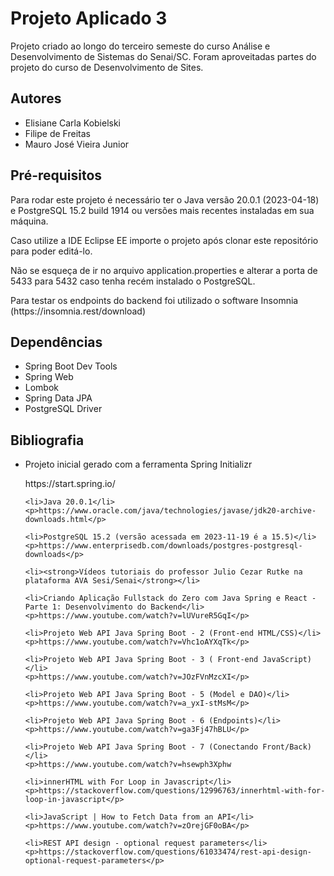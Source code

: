 <h1>Projeto Aplicado 3</h1>
<p>Projeto criado ao longo do terceiro semeste do curso Análise e Desenvolvimento de Sistemas do Senai/SC.
Foram aproveitadas partes do projeto do curso de Desenvolvimento de Sites.</p>

<h2>Autores</h2>
<ul>
	<li>Elisiane Carla Kobielski</li>
	<li>Filipe de Freitas</li>
	<li>Mauro José Vieira Junior</li>
</ul>

<h2>Pré-requisitos</h2>
<p>Para rodar este projeto é necessário ter o Java versão 20.0.1 (2023-04-18) e PostgreSQL 15.2 build 1914 ou versões mais recentes instaladas em sua máquina.</p>
<p>Caso utilize a IDE Eclipse EE importe o projeto após clonar este repositório para poder editá-lo.</p>
<p>Não se esqueça de ir no arquivo application.properties e alterar a porta de 5433 para 5432 caso tenha recém instalado o PostgreSQL.</p>
<p>Para testar os endpoints do backend foi utilizado o software Insomnia (https://insomnia.rest/download)</p>

<h2>Dependências</h2>
<ul>
	<li>Spring Boot Dev Tools</li>
	<li>Spring Web</li>
	<li>Lombok</li>
	<li>Spring Data JPA</li>
	<li>PostgreSQL Driver</li>
</ul>

<h2>Bibliografia</h2>
<ul>
	<li>Projeto inicial gerado com a ferramenta Spring Initializr</li>
	<p>https://start.spring.io/</p>
	
	<li>Java 20.0.1</li>
	<p>https://www.oracle.com/java/technologies/javase/jdk20-archive-downloads.html</p>
	
	<li>PostgreSQL 15.2 (versão acessada em 2023-11-19 é a 15.5)</li>
	<p>https://www.enterprisedb.com/downloads/postgres-postgresql-downloads</p>
	
	<li><strong>Vídeos tutoriais do professor Julio Cezar Rutke na plataforma AVA Sesi/Senai</strong></li>
	
	<li>Criando Aplicação Fullstack do Zero com Java Spring e React - Parte 1: Desenvolvimento do Backend</li>
	<p>https://www.youtube.com/watch?v=lUVureR5GqI</p>
	
	<li>Projeto Web API Java Spring Boot - 2 (Front-end HTML/CSS)</li>
	<p>https://www.youtube.com/watch?v=Vhc1oAYXqTk</p>
	
	<li>Projeto Web API Java Spring Boot - 3 ( Front-end JavaScript)</li>
	<p>https://www.youtube.com/watch?v=JOzFVnMzcXI</p>
	
	<li>Projeto Web API Java Spring Boot - 5 (Model e DAO)</li>
	<p>https://www.youtube.com/watch?v=a_yxI-stMsM</p>
	
	<li>Projeto Web API Java Spring Boot - 6 (Endpoints)</li>
	<p>https://www.youtube.com/watch?v=ga3Fj47hBLU</p>
	
	<li>Projeto Web API Java Spring Boot - 7 (Conectando Front/Back)</li>
	<p>https://www.youtube.com/watch?v=hsewph3Xphw
	
	<li>innerHTML with For Loop in Javascript</li>
	<p>https://stackoverflow.com/questions/12996763/innerhtml-with-for-loop-in-javascript</p>
	
	<li>JavaScript | How to Fetch Data from an API</li>
	<p>https://www.youtube.com/watch?v=zOrejGF0oBA</p>
	
	<li>REST API design - optional request parameters</li>
	<p>https://stackoverflow.com/questions/61033474/rest-api-design-optional-request-parameters</p>
</ul>